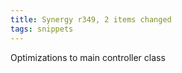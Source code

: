 ```yaml
---
title: Synergy r349, 2 items changed
tags: snippets
---
```


Optimizations to main controller class
